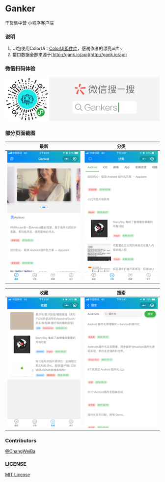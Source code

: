 # Ganker
干货集中营 小程序客户端

### 说明
1. UI包使用ColorUi：[ColorUI组件库](https://github.com/weilanwl/ColorUI)，感谢作者的漂亮ui库~
2. 接口数据全部来源于[http://gank.io/api](http://gank.io/api)

###  微信扫码体验

![小程序二维码](/snapshot/qr.png)

### 部分页面截图

| 最新 | 分类 |
| :--: | :--: |
|  ![](/snapshot/home.png)    |   ![](/snapshot/category.png)    |



| 收藏 | 搜索 |
| :--: | :--: |
|  ![](/snapshot/collection.png)    |   ![](/snapshot/search.png)    |

### Contributors

[@ChangWeiBa](https://github.com/ChangWeiBa)

### LICENSE

[MIT License](https://github.com/zhouhaoo/Ganker/blob/master/LICENSE)

